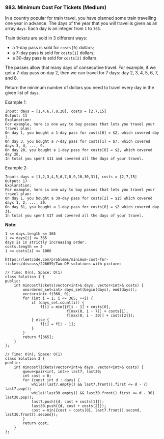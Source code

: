 ### 983. Minimum Cost For Tickets (Medium)

In a country popular for train travel, you have planned some train travelling one year in advance.  The days of the year that you will travel is given as an array ```days```.  Each day is an integer from ```1``` to ```365```.

Train tickets are sold in 3 different ways:

- a 1-day pass is sold for ```costs[0]``` dollars;
- a 7-day pass is sold for ```costs[1]``` dollars;
- a 30-day pass is sold for ```costs[2]``` dollars.

The passes allow that many days of consecutive travel.  For example, if we get a 7-day pass on day 2, then we can travel for 7 days: day 2, 3, 4, 5, 6, 7, and 8.

Return the minimum number of dollars you need to travel every day in the given list of ```days```.


Example 1:

```
Input: days = [1,4,6,7,8,20], costs = [2,7,15]
Output: 11
Explanation: 
For example, here is one way to buy passes that lets you travel your travel plan:
On day 1, you bought a 1-day pass for costs[0] = $2, which covered day 1.
On day 3, you bought a 7-day pass for costs[1] = $7, which covered days 3, 4, ..., 9.
On day 20, you bought a 1-day pass for costs[0] = $2, which covered day 20.
In total you spent $11 and covered all the days of your travel.
```
Example 2:

```
Input: days = [1,2,3,4,5,6,7,8,9,10,30,31], costs = [2,7,15]
Output: 17
Explanation: 
For example, here is one way to buy passes that lets you travel your travel plan:
On day 1, you bought a 30-day pass for costs[2] = $15 which covered days 1, 2, ..., 30.
On day 31, you bought a 1-day pass for costs[0] = $2 which covered day 31.
In total you spent $17 and covered all the days of your travel.
```

**Note:**

```
1 <= days.length <= 365
1 <= days[i] <= 365
days is in strictly increasing order.
costs.length == 3
1 <= costs[i] <= 1000
```
```
https://leetcode.com/problems/minimum-cost-for-tickets/discuss/226659/Two-DP-solutions-with-pictures

// Time: O(n), Space: O(1)
class Solution 1 {
public:
    int mincostTickets(vector<int>& days, vector<int>& costs) {
        unordered_set<int> days_set(begin(days), end(days));
        vector<int> f(366, 0);
        for (int i = 1; i <= 365; ++i) {
            if (days_set.count(i)) {
                f[i] = min({f[i - 1] + costs[0], 
                            f[max(0, i - 7)] + costs[1],
                            f[max(0, i - 30)] + costs[2]});
            } else {
                f[i] = f[i - 1];
            }
        }
        return f[365];
    }
};

// Time: O(n), Space: O(1)
class Solution 2 {
public:
    int mincostTickets(vector<int>& days, vector<int>& costs) {
        queue<pair<int, int>> last7, last30;
        int cost = 0;
        for (const int d : days) {
            while(!last7.empty() && last7.front().first <= d - 7) last7.pop();
            while(!last30.empty() && last30.front().first <= d - 30) last30.pop();
            last7.push({d, cost + costs[1]});
            last30.push({d, cost + costs[2]});
            cost = min({cost + costs[0], last7.front().second, last30.front().second});
        }
        return cost;
    }
};
```
